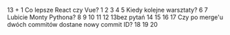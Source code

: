 13 + 1  Co lepsze React czy Vue?
1
2
3
4
5 Kiedy kolejne warsztaty? 
6
7 Lubicie Monty Pythona?
8
9
10
11
12
 13bez pytań
14
15
16
17 Czy po merge'u dwóch commitów dostane nowy commit ID?
18
19
20

